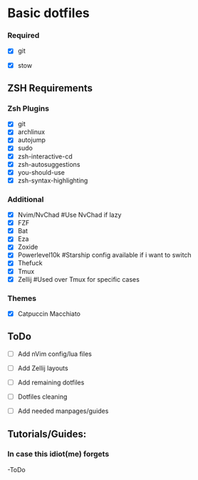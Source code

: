 # Basic dotfiles

### Required

- [x] git  
- [x] stow  


## ZSH Requirements

### Zsh Plugins
- [x] git  
- [x] archlinux  
- [x] autojump  
- [x] sudo  
- [x] zsh-interactive-cd  
- [x] zsh-autosuggestions  
- [x] you-should-use  
- [x] zsh-syntax-highlighting  

### Additional 

- [x] Nvim/NvChad #Use NvChad if lazy
- [x] FZF  
- [x] Bat  
- [x] Eza  
- [x] Zoxide  
- [x] Powerlevel10k #Starship config available if i want to switch  
- [x] Thefuck  
- [x] Tmux 
- [x] Zellij #Used over Tmux for specific cases

### Themes

- [x] Catpuccin Macchiato  



## ToDo

- [ ] Add nVim config/lua files
- [ ] Add Zellij layouts
- [ ] Add remaining dotfiles
- [ ] Dotfiles cleaning
- [ ] Add needed manpages/guides


## Tutorials/Guides:
### In case this idiot(me) forgets

-ToDo

